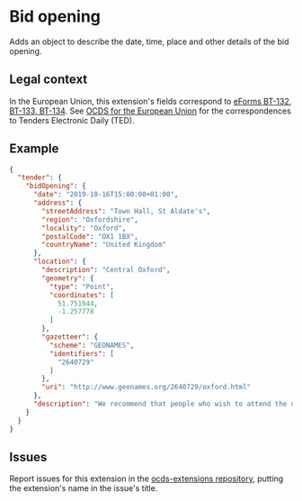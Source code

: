 # Bid opening

Adds an object to describe the date, time, place and other details of the bid opening.

## Legal context

In the European Union, this extension's fields correspond to [eForms BT-132, BT-133, BT-134](https://github.com/eForms/eForms). See [OCDS for the European Union](http://standard.open-contracting.org/profiles/eu/master/en/) for the correspondences to Tenders Electronic Daily (TED).

## Example

```json
{
  "tender": {
    "bidOpening": {
      "date": "2019-10-16T15:00:00+01:00",
      "address": {
        "streetAddress": "Town Hall, St Aldate's",
        "region": "Oxfordshire",
        "locality": "Oxford",
        "postalCode": "OX1 1BX",
        "countryName": "United Kingdom"
      },
      "location": {
        "description": "Central Oxford",
        "geometry": {
          "type": "Point",
          "coordinates": [
            51.751944,
            -1.257778
          ]
        },
        "gazetteer": {
          "scheme": "GEONAMES",
          "identifiers": [
            "2640729"
          ]
        },
        "uri": "http://www.geonames.org/2640729/oxford.html"
      },
      "description": "We recommend that people who wish to attend the opening register on this page: https://wwww.example.org/register"
    }
  }
}
```

## Issues

Report issues for this extension in the [ocds-extensions repository](https://github.com/open-contracting/ocds-extensions/issues), putting the extension's name in the issue's title.
